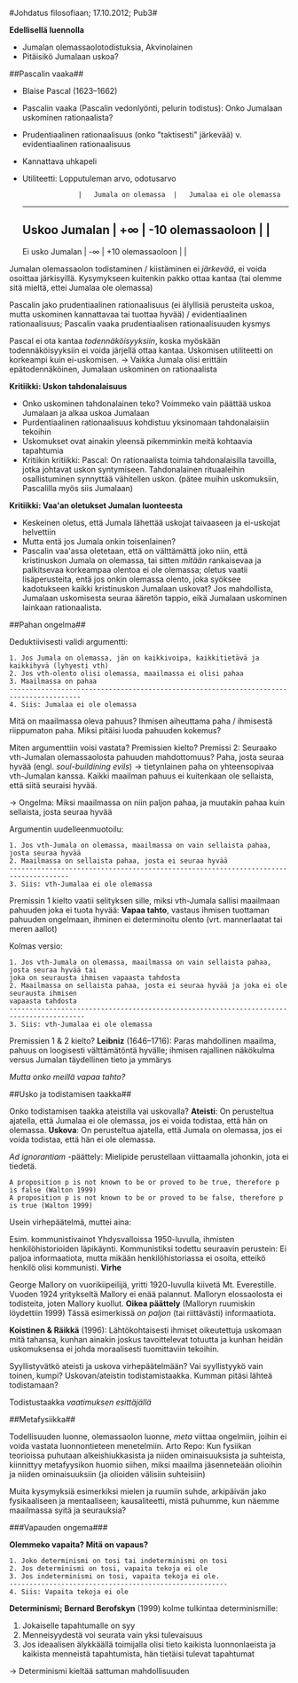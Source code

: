 #Johdatus filosofiaan; 17.10.2012; Pub3#

**Edellisellä luennolla**

* Jumalan olemassaolotodistuksia, Akvinolainen
* Pitäisikö Jumalaan uskoa?

##Pascalin vaaka##

* Blaise Pascal (1623&ndash;1662)
* Pascalin vaaka (Pascalin vedonlyönti, pelurin todistus): Onko Jumalaan uskominen rationaalista?
* Prudentiaalinen rationaalisuus (onko "taktisesti" järkevää) v. evidentiaalinen rationaalisuus
* Kannattava uhkapeli
* Utiliteetti: Lopputuleman arvo, odotusarvo

                    |   Jumala on olemassa  |   Jumalaa ei ole olemassa 
    ---------------------------------------------------------------------------
    Uskoo Jumalan   |   +&infin;            |   -10
    olemassaoloon   |                       |
    ---------------------------------------------------------------------------
    Ei usko Jumalan |   -&infin;            |   +10
    olemassaoloon   |                       |

Jumalan olemassaolon todistaminen / kiistäminen ei _järkevää_, ei voida osoittaa järkisyillä.
Kysymykseen kuitenkin pakko ottaa kantaa (tai olemme sitä mieltä, ettei Jumalaa ole olemassa)

Pascalin jako prudentiaalinen rationaalisuus (ei älyllisiä perusteita uskoa, mutta uskominen
kannattavaa tai tuottaa hyvää) / evidentiaalinen rationaalisuus; Pascalin vaaka prudentiaalisen
rationaalisuuden kysmys

Pascal ei ota kantaa _todennäköisyyksiin_, koska myöskään todennäköisyyksiin
ei voida järjellä ottaa kantaa. Uskomisen utiliteetti on korkeampi kuin ei-uskomisen.
&rarr; Vaikka Jumala olisi erittäin epätodennäköinen, Jumalaan uskominen on rationaalista

**Kritiikki: Uskon tahdonalaisuus**

* Onko uskominen tahdonalainen teko? Voimmeko vain päättää uskoa Jumalaan ja alkaa uskoa Jumalaan
* Purdentiaalinen rationaalisuus kohdistuu yksinomaan tahdonalaisiin tekoihin
* Uskomukset ovat ainakin yleensä pikemminkin meitä kohtaavia tapahtumia
* Kritiikin kritiikki: Pascal: On rationaalista toimia tahdonalaisilla tavoilla, jotka 
johtavat uskon syntymiseen. Tahdonalainen rituaaleihin  osallistuminen synnyttää vähitellen uskon. 
(pätee muihin uskomuksiin, Pascalilla myös siis Jumalaan)

**Kritiikki: Vaa'an oletukset Jumalan luonteesta**

* Keskeinen oletus, että Jumala lähettää uskojat taivaaseen ja ei-uskojat helvettiin
* Mutta entä jos Jumala onkin toisenlainen?
* Pascalin vaa'assa oletetaan, että on välttämättä joko niin, että kristinuskon Jumala on
olemassa, tai sitten _mitään_ rankaisevaa ja palkitsevaa korkeampaa olentoa ei ole olemassa;
oletus vaatii lisäperusteita, entä jos onkin olemassa olento, joka syöksee kadotukseen kaikki
kristinuskon Jumalaan uskovat? Jos mahdollista, Jumalaan uskomisesta seuraa ääretön tappio,
eikä Jumalaan uskominen lainkaan rationaalista.

##Pahan ongelma##

Deduktiivisesti validi argumentti:

    1. Jos Jumala on olemassa, jän on kaikkivoipa, kaikkitietävä ja kaikkihyvä (lyhyesti vth)
    2. Jos vth-olento olisi olemassa, maailmassa ei olisi pahaa
    3. Maailmassa on pahaa
    ----------------------------------------------------------------------------------------
    4. Siis: Jumalaa ei ole olemassa

Mitä on maailmassa oleva pahuus? Ihmisen aiheuttama paha / ihmisestä riippumaton paha.
Miksi pitäisi luoda pahuuden kokemus?

Miten argumenttiin voisi vastata? Premissien kielto?
Premissi 2: Seuraako vth-Jumalan olemassaolosta pahuuden mahdottomuus? Paha, josta
seuraa hyvää (engl. _soul-buildining evils_) &rarr; tietynlainen paha on yhteensopivaa
vth-Jumalan kanssa. Kaikki maailman pahuus ei kuitenkaan ole sellaista, että siitä seuraisi hyvää.

&rarr; Ongelma: Miksi maailmassa on niin paljon pahaa, ja muutakin pahaa kuin sellaista, josta seuraa
hyvää

Argumentin uudelleenmuotoilu:

    1. Jos vth-Jumala on olemassa, maailmassa on vain sellaista pahaa, josta seuraa hyvää
    2. Maailmassa on sellaista pahaa, josta ei seuraa hyvää
    -------------------------------------------------------------------------------------
    3. Siis: vth-Jumalaa ei ole olemassa

Premissin 1 kielto vaatii selityksen sille, miksi vth-Jumala sallisi maailmaan pahuuden joka ei
tuota hyvää: **Vapaa tahto**, vastaus ihmisen tuottaman pahuuden ongelmaan, ihminen ei determinoitu
olento (vrt. mannerlaatat tai meren aallot)

Kolmas versio:

    1. Jos vth-Jumala on olemassa, maailmassa on vain sellaista pahaa, josta seuraa hyvää tai
    joka on seurausta ihmisen vapaasta tahdosta
    2. Maailmassa on sellaista pahaa, josta ei seuraa hyvää ja joka ei ole seurausta ihmisen 
    vapaasta tahdosta
    -----------------------------------------------------------------------------------------
    3. Siis: vth-Jumalaa ei ole olemassa

Premissien 1 &amp; 2 kielto? **Leibniz** (1646&ndash;1716): Paras mahdollinen maailma, pahuus on
loogisesti välttämätöntä hyvälle; ihmisen rajallinen näkökulma versus Jumalan täydellinen tieto
ja ymmärys

_Mutta onko meillä vapaa tahto?_

##Usko ja todistamisen taakka##

Onko todistamisen taakka ateistilla vai uskovalla? **Ateisti**: On perusteltua ajatella, että Jumalaa
ei ole olemassa, jos ei voida todistaa, että hän on olemassa. **Uskova**: On perusteltua ajatella,
että Jumala on olemassa, jos ei voida todistaa, että hän ei ole olemassa.

_Ad ignorantiam_ -päättely: Mielipide perustellaan viittaamalla johonkin, jota ei tiedetä.

    A proposition p is not known to be or proved to be true, therefore p is false (Walton 1999)
    A proposition p is not known to be or proved to be false, therefore p is true (Walton 1999)

Usein virhepäätelmä, muttei aina:

Esim. kommunistivainot Yhdysvalloissa 1950-luvulla, ihmisten
henkilöhistorioiden läpikäynti. Kommunistiksi todettu seuraavin perustein: Ei paljoa informaatiota,
mutta mikään henkilöhistoriassa ei osoita, etteikö henkilö olisi kommunisti. **Virhe**

George Mallory on vuorikiipeilijä, yritti 1920-luvulla kiivetä Mt. Everestille. Vuoden 1924
yritykseltä Mallory ei enää palannut. Malloryn elossaolosta ei todisteita, joten Mallory
kuollut. **Oikea päättely** (Malloryn ruumiskin löydettiin 1999) Tässä esimerkissä _on paljon_ (tai
riittävästi) informaatiota.

**Koistinen &amp; Räikkä** (1996): Lähtökohtaisesti ihmiset oikeutettuja uskomaan mitä tahansa,
kunhan ainakin joskus tavoittelevat totuutta ja kunhan heidän uskomuksensa ei johda moraalisesti
tuomittaviin tekoihin.

Syyllistyvätkö ateisti ja uskova virhepäätelmään? Vai syyllistyykö vain toinen, kumpi?
Uskovan/ateistin todistamistaakka. Kumman pitäsi lähteä todistamaan?

Todistustaakka _vaatimuksen esittäjällä_

##Metafysiikka##

Todellisuuden luonne, olemassaolon luonne, _meta_ viittaa ongelmiin, joihin ei voida vastata
luonnontieteen menetelmiin. Arto Repo: Kun fysiikan teorioissa puhutaan alkeishiukkasista ja niiden
ominaisuuksista ja suhteista, kiinnittyy metafyysikon huomio siihen, miksi maailma jäsenneteään
olioihin ja niiden ominaisuuksiin (ja olioiden välisiin suhteisiin)

Muita kysymyksiä esimerkiksi mielen ja ruumiin suhde, arkipäivän jako fysikaaliseen ja 
mentaaliseen; kausaliteetti, mistä puhumme, kun näemme maailmassa syitä ja seurauksia?

###Vapauden ongema###

**Olemmeko vapaita? Mitä on vapaus?**

    1. Joko determinismi on tosi tai indeterminismi on tosi
    2. Jos determinismi on tosi, vapaita tekoja ei ole
    3. Jos indeterminismi on tosi, vapaita tekoja ei ole.
    -------------------------------------------------------
    4. Siis: Vapaita tekoja ei ole

**Determinismi; Bernard Berofskyn** (1999) kolme tulkintaa determinismille:

1. Jokaiselle tapahtumalle on syy
2. Menneisyydestä voi seurata vain yksi tulevaisuus
3. Jos ideaalisen älykkäällä toimijalla olisi tieto kaikista luonnonlaeista ja kaikista menneistä
tapahtumista, hän tietäisi tulevat tapahtumat

&rarr; Determinismi kieltää sattuman mahdollisuuden
